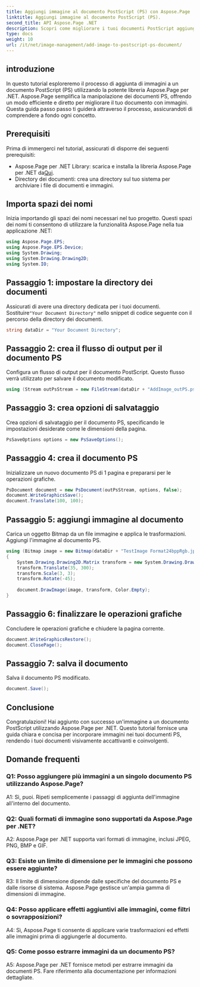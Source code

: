 ```yaml
---
title: Aggiungi immagine al documento PostScript (PS) con Aspose.Page
linktitle: Aggiungi immagine al documento PostScript (PS).
second_title: API Aspose.Page .NET
description: Scopri come migliorare i tuoi documenti PostScript aggiungendo immagini utilizzando Aspose.Page per .NET. Segui la nostra guida passo passo per un'esperienza senza interruzioni.
type: docs
weight: 10
url: /it/net/image-management/add-image-to-postscript-ps-document/
---
```

## introduzione

In questo tutorial esploreremo il processo di aggiunta di immagini a un documento PostScript (PS) utilizzando la potente libreria Aspose.Page per .NET. Aspose.Page semplifica la manipolazione dei documenti PS, offrendo un modo efficiente e diretto per migliorare il tuo documento con immagini. Questa guida passo passo ti guiderà attraverso il processo, assicurandoti di comprendere a fondo ogni concetto.

## Prerequisiti

Prima di immergerci nel tutorial, assicurati di disporre dei seguenti prerequisiti:

-  Aspose.Page per .NET Library: scarica e installa la libreria Aspose.Page per .NET da[Qui](https://releases.aspose.com/page/net/).
- Directory dei documenti: crea una directory sul tuo sistema per archiviare i file di documenti e immagini.

## Importa spazi dei nomi

Inizia importando gli spazi dei nomi necessari nel tuo progetto. Questi spazi dei nomi ti consentono di utilizzare la funzionalità Aspose.Page nella tua applicazione .NET:

```csharp
using Aspose.Page.EPS;
using Aspose.Page.EPS.Device;
using System.Drawing;
using System.Drawing.Drawing2D;
using System.IO;
```

## Passaggio 1: impostare la directory dei documenti

 Assicurati di avere una directory dedicata per i tuoi documenti. Sostituire`"Your Document Directory"` nello snippet di codice seguente con il percorso della directory dei documenti.

```csharp
string dataDir = "Your Document Directory";
```

## Passaggio 2: crea il flusso di output per il documento PS

Configura un flusso di output per il documento PostScript. Questo flusso verrà utilizzato per salvare il documento modificato.

```csharp
using (Stream outPsStream = new FileStream(dataDir + "AddImage_outPS.ps", FileMode.Create))
```

## Passaggio 3: crea opzioni di salvataggio

Crea opzioni di salvataggio per il documento PS, specificando le impostazioni desiderate come le dimensioni della pagina.

```csharp
PsSaveOptions options = new PsSaveOptions();
```

## Passaggio 4: crea il documento PS

Inizializzare un nuovo documento PS di 1 pagina e prepararsi per le operazioni grafiche.

```csharp
PsDocument document = new PsDocument(outPsStream, options, false);
document.WriteGraphicsSave();
document.Translate(100, 100);
```

## Passaggio 5: aggiungi immagine al documento

Carica un oggetto Bitmap da un file immagine e applica le trasformazioni. Aggiungi l'immagine al documento PS.

```csharp
using (Bitmap image = new Bitmap(dataDir + "TestImage Format24bppRgb.jpg"))
{
    System.Drawing.Drawing2D.Matrix transform = new System.Drawing.Drawing2D.Matrix();
    transform.Translate(35, 300);
    transform.Scale(3, 3);
    transform.Rotate(-45);
    
    document.DrawImage(image, transform, Color.Empty);
}
```

## Passaggio 6: finalizzare le operazioni grafiche

Concludere le operazioni grafiche e chiudere la pagina corrente.

```csharp
document.WriteGraphicsRestore();
document.ClosePage();
```

## Passaggio 7: salva il documento

Salva il documento PS modificato.

```csharp
document.Save();
```

## Conclusione

Congratulazioni! Hai aggiunto con successo un'immagine a un documento PostScript utilizzando Aspose.Page per .NET. Questo tutorial fornisce una guida chiara e concisa per incorporare immagini nei tuoi documenti PS, rendendo i tuoi documenti visivamente accattivanti e coinvolgenti.

## Domande frequenti

### Q1: Posso aggiungere più immagini a un singolo documento PS utilizzando Aspose.Page?

A1: Sì, puoi. Ripeti semplicemente i passaggi di aggiunta dell'immagine all'interno del documento.

### Q2: Quali formati di immagine sono supportati da Aspose.Page per .NET?

A2: Aspose.Page per .NET supporta vari formati di immagine, inclusi JPEG, PNG, BMP e GIF.

### Q3: Esiste un limite di dimensione per le immagini che possono essere aggiunte?

R3: Il limite di dimensione dipende dalle specifiche del documento PS e dalle risorse di sistema. Aspose.Page gestisce un'ampia gamma di dimensioni di immagine.

### Q4: Posso applicare effetti aggiuntivi alle immagini, come filtri o sovrapposizioni?

A4: Sì, Aspose.Page ti consente di applicare varie trasformazioni ed effetti alle immagini prima di aggiungerle al documento.

### Q5: Come posso estrarre immagini da un documento PS?

A5: Aspose.Page per .NET fornisce metodi per estrarre immagini da documenti PS. Fare riferimento alla documentazione per informazioni dettagliate.